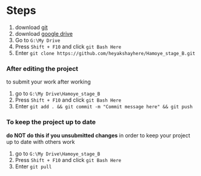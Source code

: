 # Steps
1. download [git](https://git-scm.com/downloads) 
2. download [google drive](https://www.google.com/intl/en_in/drive/download/) 
3. Go to ``G:\My Drive`` 
4. Press ``Shift + F10`` and click ``git Bash Here``
5. Enter ``git clone https://github.com/heyakshayhere/Hamoye_stage_B.git``

### **After editing the project**

to submit your work after working 
1. go to ``G:\My Drive\Hamoye_stage_B``
2. Press ``Shift + F10`` and click ``git Bash Here``
3. Enter ``git add . && git commit -m "Commit message here" && git push``

### **To keep the project up to date**
**do NOT do this if you unsubmitted changes**
in order to keep your project up to date with others work
1. go to ``G:\My Drive\Hamoye_stage_B``
2. Press ``Shift + F10`` and click ``git Bash Here``
3. Enter ``git pull``
